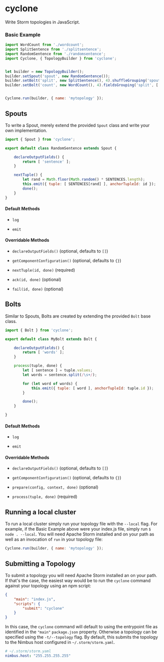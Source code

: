 cyclone
=======

Write Storm topologies in JavaScript.

### Basic Example
```js
import WordCount from './wordcount';
import SplitSentence from './splitsentence';
import RandomSentence from './randomsentence';
import Cyclone, { TopologyBuilder } from 'cyclone';


let builder = new TopologyBuilder();
builder.setSpout('spout', new RandomSentence());
builder.setBolt('split', new SplitSentence(), 4).shuffleGrouping('spout');
builder.setBolt('count', new WordCount(), 4).fieldsGrouping('split', [ 'word' ]);


Cyclone.run(builder, { name: 'mytopology' });
```


## Spouts
To write a Spout, merely extend the provided `Spout` class and write your own implementation.
```js
import { Spout } from 'cyclone';

export default class RandomSentence extends Spout {

	declareOutputFields() {
		return [ 'sentence' ];
	}

	nextTuple() {
		let rand = Math.floor(Math.random() * SENTENCES.length);
        this.emit({ tuple: [ SENTENCES[rand] ], anchorTupleId: id });
        done();
	}
}
```

#### Default Methods
- `log`

- `emit`

#### Overridable Methods
- `declareOutputFields()` (optional, defaults to `[]`)

- `getComponentConfiguration()` (optional, defaults to `{}`)

- `nextTuple(id, done)` (required)

- `ack(id, done)` (optional)

- `fail(id, done)` (optional)


## Bolts
Similar to Spouts, Bolts are created by extending the provided `Bolt` base class.
```js
import { Bolt } from 'cyclone';

export default class MyBolt extends Bolt {

	declareOutputFields() {
		return [ 'words' ];
	}

	process(tuple, done) {
		let [ sentence ] = tuple.values;
		let words = sentence.split(/\s+/);

        for (let word of words) {
            this.emit({ tuple: [ word ], anchorTupleId: tuple.id });
        }

        done();
	}

}
```

#### Default Methods
- `log`

- `emit`


#### Overridable Methods
- `declareOutputFields()` (optional, defaults to `[]`)

- `getComponentConfiguration()` (optional, defaults to `{}`)

- `prepare(config, context, done)` (optional)

- `process(tuple, done)` (required)


## Running a local cluster
To run a local cluster simply run your topology file with the `--local` flag. For
example, if the Basic Example above were your index.js file, simply run
`$ node . --local`. You will need Apache Storm installed and on your path as well
as an invocation of `run` in your topology file:
```js
Cyclone.run(builder, { name: 'mytopology' });
```

## Submitting a Topology
To submit a topology you will need Apache Storm installed an on your path. If
that's the case, the easiest way would be to run the `cyclone` command against
your topology using an npm script:
```json
{
	"main": "index.js",
	"scripts": {
		"submit": "cyclone"
	}
}
```
In this case, the `cyclone` command will default to using the entrypoint file as
identified in the `"main"` `package.json` property. Otherwise a topology can
be specified using the `-t/--topology` flag. By default, this submits the topology
to the Nimbus host configured in `~/.storm/storm.yaml`.

```yaml
# ~/.storm/storm.yaml
nimbus.host: "255.255.255.255"
```
